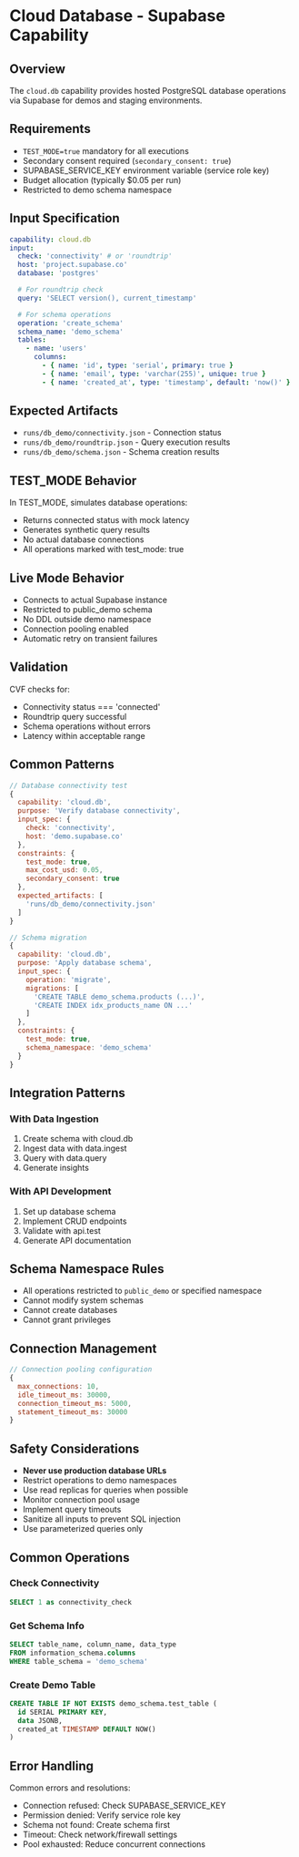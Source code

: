 # Cloud Database - Supabase Capability

## Overview

The `cloud.db` capability provides hosted PostgreSQL database operations via Supabase for demos and staging environments.

## Requirements

- `TEST_MODE=true` mandatory for all executions
- Secondary consent required (`secondary_consent: true`)
- SUPABASE_SERVICE_KEY environment variable (service role key)
- Budget allocation (typically $0.05 per run)
- Restricted to demo schema namespace

## Input Specification

```yaml
capability: cloud.db
input:
  check: 'connectivity' # or 'roundtrip'
  host: 'project.supabase.co'
  database: 'postgres'

  # For roundtrip check
  query: 'SELECT version(), current_timestamp'

  # For schema operations
  operation: 'create_schema'
  schema_name: 'demo_schema'
  tables:
    - name: 'users'
      columns:
        - { name: 'id', type: 'serial', primary: true }
        - { name: 'email', type: 'varchar(255)', unique: true }
        - { name: 'created_at', type: 'timestamp', default: 'now()' }
```

## Expected Artifacts

- `runs/db_demo/connectivity.json` - Connection status
- `runs/db_demo/roundtrip.json` - Query execution results
- `runs/db_demo/schema.json` - Schema creation results

## TEST_MODE Behavior

In TEST_MODE, simulates database operations:

- Returns connected status with mock latency
- Generates synthetic query results
- No actual database connections
- All operations marked with test_mode: true

## Live Mode Behavior

- Connects to actual Supabase instance
- Restricted to public_demo schema
- No DDL outside demo namespace
- Connection pooling enabled
- Automatic retry on transient failures

## Validation

CVF checks for:

- Connectivity status === 'connected'
- Roundtrip query successful
- Schema operations without errors
- Latency within acceptable range

## Common Patterns

```javascript
// Database connectivity test
{
  capability: 'cloud.db',
  purpose: 'Verify database connectivity',
  input_spec: {
    check: 'connectivity',
    host: 'demo.supabase.co'
  },
  constraints: {
    test_mode: true,
    max_cost_usd: 0.05,
    secondary_consent: true
  },
  expected_artifacts: [
    'runs/db_demo/connectivity.json'
  ]
}

// Schema migration
{
  capability: 'cloud.db',
  purpose: 'Apply database schema',
  input_spec: {
    operation: 'migrate',
    migrations: [
      'CREATE TABLE demo_schema.products (...)',
      'CREATE INDEX idx_products_name ON ...'
    ]
  },
  constraints: {
    test_mode: true,
    schema_namespace: 'demo_schema'
  }
}
```

## Integration Patterns

### With Data Ingestion

1. Create schema with cloud.db
2. Ingest data with data.ingest
3. Query with data.query
4. Generate insights

### With API Development

1. Set up database schema
2. Implement CRUD endpoints
3. Validate with api.test
4. Generate API documentation

## Schema Namespace Rules

- All operations restricted to `public_demo` or specified namespace
- Cannot modify system schemas
- Cannot create databases
- Cannot grant privileges

## Connection Management

```javascript
// Connection pooling configuration
{
  max_connections: 10,
  idle_timeout_ms: 30000,
  connection_timeout_ms: 5000,
  statement_timeout_ms: 30000
}
```

## Safety Considerations

- **Never use production database URLs**
- Restrict operations to demo namespaces
- Use read replicas for queries when possible
- Monitor connection pool usage
- Implement query timeouts
- Sanitize all inputs to prevent SQL injection
- Use parameterized queries only

## Common Operations

### Check Connectivity

```sql
SELECT 1 as connectivity_check
```

### Get Schema Info

```sql
SELECT table_name, column_name, data_type
FROM information_schema.columns
WHERE table_schema = 'demo_schema'
```

### Create Demo Table

```sql
CREATE TABLE IF NOT EXISTS demo_schema.test_table (
  id SERIAL PRIMARY KEY,
  data JSONB,
  created_at TIMESTAMP DEFAULT NOW()
)
```

## Error Handling

Common errors and resolutions:

- Connection refused: Check SUPABASE_SERVICE_KEY
- Permission denied: Verify service role key
- Schema not found: Create schema first
- Timeout: Check network/firewall settings
- Pool exhausted: Reduce concurrent connections
